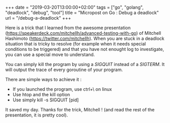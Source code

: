 +++
date = "2019-03-20T13:00:00+02:00"
tags = ["go", "golang", "deadlock", "debug", "tool"]
title = "Micropost on Go : Debug a deadlock"
url = "/debug-a-deadlock"
+++


Here is a trick that I learned from the awesome presentation (https://speakerdeck.com/mitchellh/advanced-testing-with-go) of Mitchell Hashimoto (https://twitter.com/mitchellh). When you are stuck in a deadlock situation that is tricky to resolve (for example when it needs special conditions to be triggered) and that you have not enought log to investigate, you can use a special move to understand.

You can simply kill the program by using a *SIGQUIT* instead of a *SIGTERM*. It will output the trace of every goroutine of your program.

There are simple ways to achieve it :

* If you launched the program, use ctrl+\ on linux
* Use htop and the kill option
* Use simply kill -s SIGQUIT [pid]

It saved my day. Thanks for the trick, Mitchell ! (and read the rest of the presentation, it is pretty cool).
